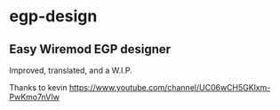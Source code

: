 # egp-design
## Easy Wiremod EGP designer
Improved, translated, and a W.I.P.



Thanks to kevin
https://www.youtube.com/channel/UC06wCH5GKlxm-PwKmo7nVIw
